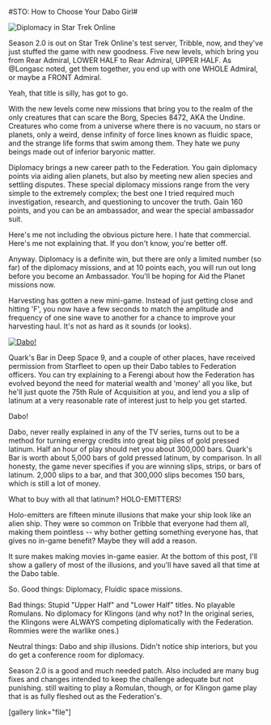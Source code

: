 #STO: How to Choose Your Dabo Girl#

![](http://westkarana.com/wp-content/uploads/2010/07/stomeeting.png "Diplomacy in Star Trek Online")

Season 2.0 is out on Star Trek Online's test server, Tribble, now, and they've just stuffed the game with new goodness. Five new levels, which bring you from Rear Admiral, LOWER HALF to Rear Admiral, UPPER HALF. As @Longasc noted, get them together, you end up with one WHOLE Admiral, or maybe a FRONT Admiral.

Yeah, that title is silly, has got to go.

With the new levels come new missions that bring you to the realm of the only creatures that can scare the Borg, Species 8472, AKA the Undine. Creatures who come from a universe where there is no vacuum, no stars or planets, only a weird, dense infinity of force lines known as fluidic space, and the strange life forms that swim among them. They hate we puny beings made out of inferior baryonic matter.

Diplomacy brings a new career path to the Federation. You gain diplomacy points via aiding alien planets, but also by meeting new alien species and settling disputes. These special diplomacy missions range from the very simple to the extremely complex; the best one I tried required much investigation, research, and questioning to uncover the truth. Gain 160 points, and you can be an ambassador, and wear the special ambassador suit.

Here's me not including the obvious picture here. I hate that commercial. Here's me not explaining that. If you don't know, you're better off.

Anyway. Diplomacy is a definite win, but there are only a limited number (so far) of the diplomacy missions, and at 10 points each, you will run out long before you become an Ambassador. You'll be hoping for Aid the Planet missions now.

Harvesting has gotten a new mini-game. Instead of just getting close and hitting 'F', you now have a few seconds to match the amplitude and frequency of one sine wave to another for a chance to improve your harvesting haul. It's not as hard as it sounds (or looks).

[![](http://westkarana.com/wp-content/uploads/2010/07/GameClient-2010-07-10-15-53-54-78-480x300.jpg "Dabo!")](http://westkarana.com/wp-content/uploads/2010/07/GameClient-2010-07-10-15-53-54-78.jpg)

Quark's Bar in Deep Space 9, and a couple of other places, have received permission from Starfleet to open up their Dabo tables to Federation officers. You can try explaining to a Ferengi about how the Federation has evolved beyond the need for material wealth and 'money' all you like, but he'll just quote the 75th Rule of Acquisition at you, and lend you a slip of latinum at a very reasonable rate of interest just to help you get started.

Dabo!

Dabo, never really explained in any of the TV series, turns out to be a method for turning energy credits into great big piles of gold pressed latinum. Half an hour of play should net you about 300,000 bars. Quark's Bar is worth about 5,000 bars of gold pressed latinum, by comparison. In all honesty, the game never specifies if you are winning slips, strips, or bars of latinum. 2,000 slips to a bar, and that 300,000 slips becomes 150 bars, which is still a lot of money.

What to buy with all that latinum? HOLO-EMITTERS!

Holo-emitters are fifteen minute illusions that make your ship look like an alien ship. They were so common on Tribble that everyone had them all, making them pointless -- why bother getting something everyone has, that gives no in-game benefit? Maybe they will add a reason.

It sure makes making movies in-game easier. At the bottom of this post, I'll show a gallery of most of the illusions, and you'll have saved all that time at the Dabo table.

So. Good things: Diplomacy, Fluidic space missions.

Bad things: Stupid "Upper Half" and "Lower Half" titles. No playable Romulans. No diplomacy for Klingons (and why not? In the original series, the Klingons were ALWAYS competing diplomatically with the Federation. Rommies were the warlike ones.)

Neutral things: Dabo and ship illusions. Didn't notice ship interiors, but you do get a conference room for diplomacy.

Season 2.0 is a good and much needed patch. Also included are many bug fixes and changes intended to keep the challenge adequate but not punishing. still waiting to play a Romulan, though, or for Klingon game play that is as fully fleshed out as the Federation's.

[gallery link="file"]

